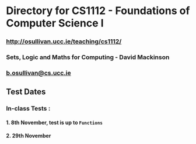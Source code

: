 # Directory for CS1112 - Foundations of Computer Science I

### http://osullivan.ucc.ie/teaching/cs1112/
### Sets, Logic and Maths for Computing - David Mackinson
### b.osullivan@cs.ucc.ie

## Test Dates
### In-class Tests : 
#### 1. 8th November, test is up to `Functions`
#### 2. 29th November
